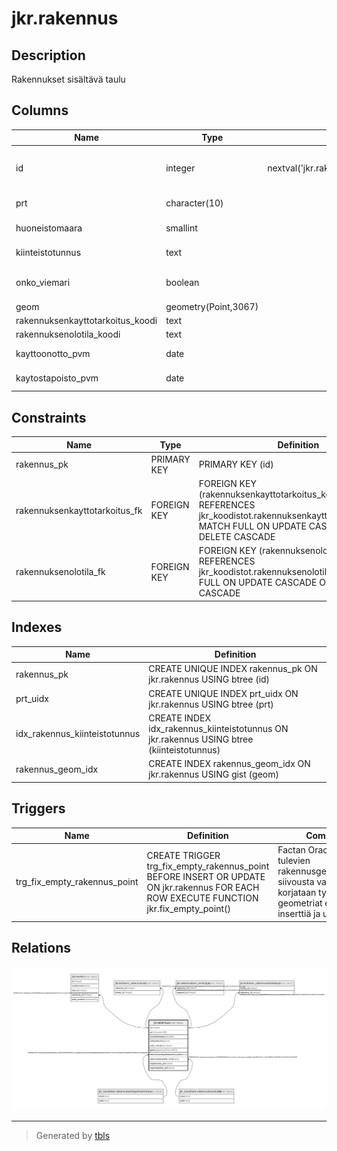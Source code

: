 # jkr.rakennus

## Description

Rakennukset sisältävä taulu

## Columns

| Name | Type | Default | Nullable | Children | Parents | Comment |
| ---- | ---- | ------- | -------- | -------- | ------- | ------- |
| id | integer | nextval('jkr.rakennus_id_seq'::regclass) | false | [jkr.osoite](jkr.osoite.md) [jkr.kohteen_rakennukset](jkr.kohteen_rakennukset.md) [jkr.rakennuksen_omistajat](jkr.rakennuksen_omistajat.md) [jkr.kohteen_rakennusehdokkaat](jkr.kohteen_rakennusehdokkaat.md) |  |  |
| prt | character(10) |  | true |  |  | Yksilöivä 10-merkkinen rakennustunnus |
| huoneistomaara | smallint |  | true |  |  | Rakennukseen kuuluvien huoneistojen lukumäärä |
| kiinteistotunnus | text |  | true |  |  | Tekstimuotoinen kiinteistötunnus |
| onko_viemari | boolean |  | true |  |  | Totuusarvo, joka kertoo sen kuuluuko rakennus viemäriverkostoon vai ei |
| geom | geometry(Point,3067) |  | true |  |  | Rakennuksen geometria |
| rakennuksenkayttotarkoitus_koodi | text |  | true |  | [jkr_koodistot.rakennuksenkayttotarkoitus](jkr_koodistot.rakennuksenkayttotarkoitus.md) |  |
| rakennuksenolotila_koodi | text |  | true |  | [jkr_koodistot.rakennuksenolotila](jkr_koodistot.rakennuksenolotila.md) |  |
| kayttoonotto_pvm | date |  | true |  |  | Rakennuksen käyttöönottopäivämäärä |
| kaytostapoisto_pvm | date |  | true |  |  | Rakennuksen käytöstäpoistopäivämäärä |

## Constraints

| Name | Type | Definition |
| ---- | ---- | ---------- |
| rakennus_pk | PRIMARY KEY | PRIMARY KEY (id) |
| rakennuksenkayttotarkoitus_fk | FOREIGN KEY | FOREIGN KEY (rakennuksenkayttotarkoitus_koodi) REFERENCES jkr_koodistot.rakennuksenkayttotarkoitus(koodi) MATCH FULL ON UPDATE CASCADE ON DELETE CASCADE |
| rakennuksenolotila_fk | FOREIGN KEY | FOREIGN KEY (rakennuksenolotila_koodi) REFERENCES jkr_koodistot.rakennuksenolotila(koodi) MATCH FULL ON UPDATE CASCADE ON DELETE CASCADE |

## Indexes

| Name | Definition |
| ---- | ---------- |
| rakennus_pk | CREATE UNIQUE INDEX rakennus_pk ON jkr.rakennus USING btree (id) |
| prt_uidx | CREATE UNIQUE INDEX prt_uidx ON jkr.rakennus USING btree (prt) |
| idx_rakennus_kiinteistotunnus | CREATE INDEX idx_rakennus_kiinteistotunnus ON jkr.rakennus USING btree (kiinteistotunnus) |
| rakennus_geom_idx | CREATE INDEX rakennus_geom_idx ON jkr.rakennus USING gist (geom) |

## Triggers

| Name | Definition | Comment |
| ---- | ---------- | ------- |
| trg_fix_empty_rakennus_point | CREATE TRIGGER trg_fix_empty_rakennus_point BEFORE INSERT OR UPDATE ON jkr.rakennus FOR EACH ROW EXECUTE FUNCTION jkr.fix_empty_point() | Factan Oraclesta tulevien rakennusgeometrioiden siivousta varten korjataan tyhjät geometriat ennen inserttiä ja updatea. |

## Relations

![er](jkr.rakennus.svg)

---

> Generated by [tbls](https://github.com/k1LoW/tbls)
